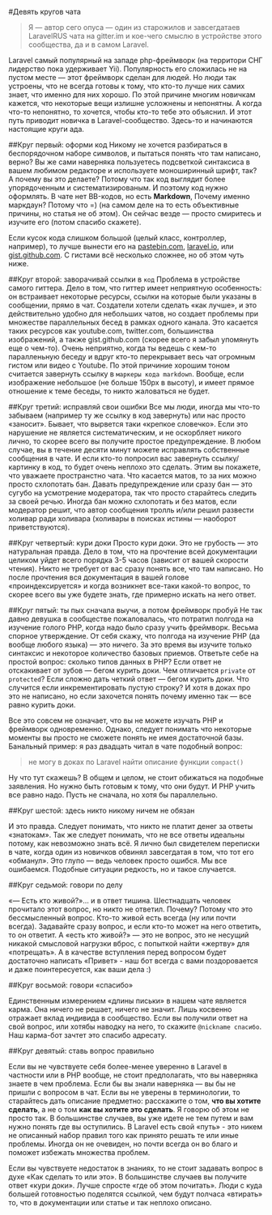 #Девять кругов чата

> Я — автор сего опуса — один из старожилов и завсегдатаев LaravelRUS чата на gitter.im и кое-чего смыслю в устройстве этого сообщества, да и в самом Laravel.

Laravel самый популярный на западе php-фреймворк (на территори СНГ лидерство пока удерживает Yii). Популярность его сложилась не на пустом месте — этот фреймворк сделан для людей. Но люди так устроены, что не всегда готовы к тому, что кто-то лучше них самих знает, что именно для них хорошо. По этой причине многим новичкам кажется, что некоторые вещи излишне усложнены и непонятны. А когда что-то непонятно, то хочется, чтобы кто-то тебе это объяснил. И этот путь приводит новичка в Laravel-сообщество. Здесь-то и начинаются настоящие круги ада.

##Круг первый: оформи код
Никому не хочется разбираться в беспорядочном наборе символов, и пытаться понять что там написано, верно? Вы же сами наверняка пользуетесь подсветкой синтаксиса в вашем любимом редакторе и используете моноширинный шрифт, так? А почему вы это делаете? Потому что так код выглядит более упорядоченным и систематизированым. И поэтому код нужно оформлять. В чате нет BB-кодов, но есть **Markdown**, Почему именно маркдаун? Потому что =) (на самом деле на то есть объективные причины, но статья не об этом). Он сейчас везде — просто смиритесь и изучите его (потом спасибо скажете).

Если кусок кода слишком большой (целый класс, контроллер, например), то лучше вынести его на [pastebin.com](pastebin.com), [laravel.io](laravel.io/bin), или [gist.github.com](gist.github.com). C гистами всё несколько сложнее, но об этом чуть ниже.

##Круг второй: заворачивай ссылки в `код`
Проблема в устройстве самого гиттера. Дело в том, что гиттер имеет неприятную особенность: он встраивает некоторые ресурсы, ссылки на которые были указаны в сообщении, прямо в чат. Создатели хотели сделать «как лучше», и это действительно удобно для небольших чатов, но создает проблемы при множестве параллельных бесед в рамках одного канала. Это касается таких ресурсов как youtube.com, twitter.com, большинства изображений, а также gist.github.com (скорее всего я забыл упомянуть еще о чем-то). Очень неприятно, когда ты ведешь с кем-то паралленьную беседу и вдруг кто-то перекрывает весь чат огромным гистом или видео с Youtube. По этой причиние хорошим тоном считается завернуть ссылку в `маркеры кода markdown`. Вообще, если изображение небольшое (не больше 150px в высоту), и имеет прямое отношение к теме беседы, то никто жаловаться не будет. 

##Круг третий: исправляй свои ошибки
Все мы люди, иногда мы что-то забываем (например ту же ссылку в код завернуть) или нас просто «заносит». Бывает, что вырвется таки «крепкое словечко». Если это нарушение не является систематическим, и не оскорбляет никого лично, то скорее всего вы получите простое предупреждение. В любом случае, вы в течение десяти минут можете исправлять собственные сообщения в чате. И если кто-то попросил вас завернуть ссылку/картинку в код, то будет очень неплохо это сделать. Этим вы покажете, что уважаете пространстно чата. Что касается матов, то за них можно просто схлопотать бан. Давать предупреждение или сразу бан — это сугубо на усмотрение модератора, так что просто старайтесь следить за своей речью. Иногда бан можно схлопотать и без матов, если модератор решит, что автор сообщения тролль и/или решил развести холивар ради холивара (холивары в поисках истины — наоборот приветствуются). 

##Круг четвертый: кури доки
Просто кури доки. Это не грубость — это натуральная правда. Дело в том, что на прочтение всей документации целиком уйдет всего порядка 3-5 часов (зависит от вашей скорости чтения). Никто не требует от вас сразу понять все, что там написано. Но после прочтения вся документация в вашей голове «проиндексируется» и когда возникнет все-таки какой-то вопрос, то скорее всего вы уже будете знать, где примерно искать на него ответ.

##Круг пятый: ты пых сначала выучи, а потом фреймворк пробуй
Не так давно девушка в сообществе пожаловалась, что потратил полгода на изучение голого PHP, когда надо было сразу учить фреймворк. Весьма спорное утверждение. От себя скажу, что полгода на изучение PHP (да вообще любого языка) — это ничего. За это время вы изучите только синтаксис и некоторое количество базовых приемов. Ответьте себе на простой вопрос: сколько типов данных в PHP? Если ответ не отскакивает от зубов — бегом курить доки. Чем отличается `private` от `protected`? Если сложно дать четкий ответ — бегом курить доки. Что случится если инкрементировать пустую строку? И хотя в доках про это не написано, но если захочется понять почему именно так — все равно курить доки.

Все это совсем не означает, что вы не можете изучать PHP и фреймворк одновременно. Однако, следует понимать что некоторые моменты вы просто не сможете понять не имея достаточной базы. Банальный пример: я раз двадцать читал в чате подобный вопрос:
> не могу в доках по Laravel найти описание функции `compact()` 

Ну что тут скажешь?
В общем и целом, не стоит обижаться на подобные заявления. Но нужно быть готовым к тому, что они будут. И PHP учить все равно надо. Пусть не сначала, но хотя бы параллельно.

##Круг шестой: здесь никто никому ничем не обязан

И это правда. Следует понимать, что никто не платит денег за ответы «знатокам». Так же следует понимать, что не все ответы идеальны потому, как невозможно знать всё. Я лично был свидетелем переписки в чате, когда один из новичков обвинял завсегдатая в том, что тот его «обманул». Это глупо — ведь человек просто ошибся. Мы все ошибаемся. Подобные ситуации редкость, но и такое случается.

##Круг седьмой: говори по делу

«— Есть кто живой?»... и в ответ тишина. Шестнадцать человек прочитало этот вопрос, но никто не ответил. Почему? Потому что это бессмысленный вопрос. Кто-то живой есть всегда (ну или почти всегда). Задавайте сразу вопрос, и если кто-то может на него ответить, то он ответит. А «есть кто живой?» — это не вопрос, это не несущий никакой смысловой нагрузки вброс, с попыткой найти «жертву» для «потрещать». А в качестве вступления перед вопросом будет достаточно написать «Привет» - наш бот всегда с вами поздоровается и даже поинтересуется, как ваши дела :)

##Круг восьмой: говори «спасибо»

Единственным измерением «длины письки» в нашем чате является карма. Она ничего не решает, ничего не значит. Лишь косвенно отражает вклад индивида в сообщество. Если вы получили ответ на свой вопрос, или хотябы наводку на него, то скажите `@nickname спасибо`. Наш карма-бот зачтет это спасибо адресату.

##Круг девятый: ставь вопрос правильно

Если вы не чувствуете себя более-менее уверенно в Laravel в частности или в PHP вообще, не стоит предполагать, что вы наверняка знаете в чем проблема. Если бы вы знали наверняка — вы бы не пришли с вопросом в чат. Если вы не уверены в терминологии, то старайтесь дать описание предметно: расскажите о том, **что вы хотите сделать**, а не о том **как вы хотите это сделать**. Я говорю об этом не просто так. В большинстве случаев, вы уже идете не тем путем и вам нужно понять где вы оступились. В Laravel есть свой «путь» - это никем не описанный набор правил того как принято решать те или иные проблемы. Иногда он не очевиден, но почти всегда он во благо и поможет избежать множества проблем.

Если вы чувствуете недостаток в знаниях, то не стоит задавать вопрос в духе «Как сделать то или это». В большинстве случаев вы получите ответ «кури доки». Лучше спросте «где об этом почитать». Люди с куда большей готовностью поделятся ссылкой, чем будут полчаса «втирать» то, что в документации или статье и так неплохо описано.

